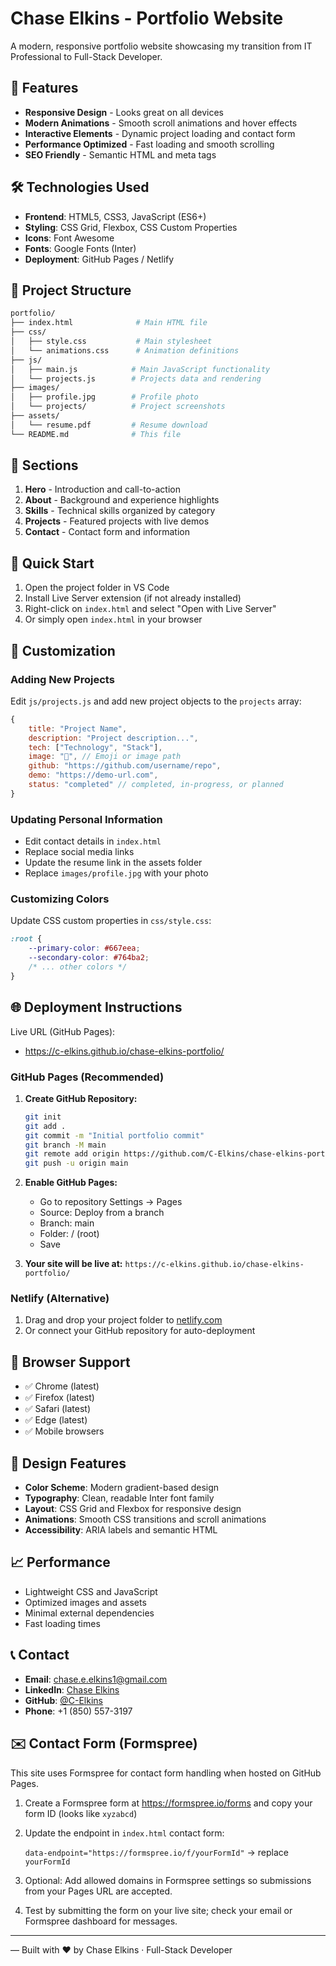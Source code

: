 # Chase Elkins - Portfolio Website

A modern, responsive portfolio website showcasing my transition from IT Professional to Full-Stack Developer.

## 🚀 Features

- **Responsive Design** - Looks great on all devices
- **Modern Animations** - Smooth scroll animations and hover effects
- **Interactive Elements** - Dynamic project loading and contact form
- **Performance Optimized** - Fast loading and smooth scrolling
- **SEO Friendly** - Semantic HTML and meta tags

## 🛠️ Technologies Used

- **Frontend**: HTML5, CSS3, JavaScript (ES6+)
- **Styling**: CSS Grid, Flexbox, CSS Custom Properties
- **Icons**: Font Awesome
- **Fonts**: Google Fonts (Inter)
- **Deployment**: GitHub Pages / Netlify

## 📁 Project Structure

```bash
portfolio/
├── index.html              # Main HTML file
├── css/
│   ├── style.css           # Main stylesheet
│   └── animations.css      # Animation definitions
├── js/
│   ├── main.js            # Main JavaScript functionality
│   └── projects.js        # Projects data and rendering
├── images/
│   ├── profile.jpg        # Profile photo
│   └── projects/          # Project screenshots
├── assets/
│   └── resume.pdf         # Resume download
└── README.md              # This file
```

## 🎯 Sections

1. **Hero** - Introduction and call-to-action
2. **About** - Background and experience highlights
3. **Skills** - Technical skills organized by category
4. **Projects** - Featured projects with live demos
5. **Contact** - Contact form and information

## 🚀 Quick Start

1. Open the project folder in VS Code
2. Install Live Server extension (if not already installed)
3. Right-click on `index.html` and select "Open with Live Server"
4. Or simply open `index.html` in your browser

## 📝 Customization

### Adding New Projects

Edit `js/projects.js` and add new project objects to the `projects` array:

```javascript
{
    title: "Project Name",
    description: "Project description...",
    tech: ["Technology", "Stack"],
    image: "🚀", // Emoji or image path
    github: "https://github.com/username/repo",
    demo: "https://demo-url.com",
    status: "completed" // completed, in-progress, or planned
}
```

### Updating Personal Information

- Edit contact details in `index.html`
- Replace social media links
- Update the resume link in the assets folder
- Replace `images/profile.jpg` with your photo

### Customizing Colors

Update CSS custom properties in `css/style.css`:

```css
:root {
    --primary-color: #667eea;
    --secondary-color: #764ba2;
    /* ... other colors */
}
```

## 🌐 Deployment Instructions

Live URL (GitHub Pages):

- <https://c-elkins.github.io/chase-elkins-portfolio/>

### GitHub Pages (Recommended)

1. **Create GitHub Repository:**

    ```bash
   git init
   git add .
   git commit -m "Initial portfolio commit"
   git branch -M main
   git remote add origin https://github.com/C-Elkins/chase-elkins-portfolio.git
   git push -u origin main
   ```

2. **Enable GitHub Pages:**
   - Go to repository Settings → Pages
   - Source: Deploy from a branch
   - Branch: main
   - Folder: / (root)
   - Save

3. **Your site will be live at:** `https://c-elkins.github.io/chase-elkins-portfolio/`

### Netlify (Alternative)

1. Drag and drop your project folder to [netlify.com](https://netlify.com)
2. Or connect your GitHub repository for auto-deployment

## 📱 Browser Support

- ✅ Chrome (latest)
- ✅ Firefox (latest)
- ✅ Safari (latest)
- ✅ Edge (latest)
- ✅ Mobile browsers

## 🎨 Design Features

- **Color Scheme**: Modern gradient-based design
- **Typography**: Clean, readable Inter font family
- **Layout**: CSS Grid and Flexbox for responsive design
- **Animations**: Smooth CSS transitions and scroll animations
- **Accessibility**: ARIA labels and semantic HTML

## 📈 Performance

- Lightweight CSS and JavaScript
- Optimized images and assets
- Minimal external dependencies
- Fast loading times

## 📞 Contact

- **Email**: <chase.e.elkins1@gmail.com>
- **LinkedIn**: [Chase Elkins](https://linkedin.com/in/chase-elkins-793bb8169)
- **GitHub**: [@C-Elkins](https://github.com/C-Elkins)
- **Phone**: +1 (850) 557-3197

## ✉️ Contact Form (Formspree)

This site uses Formspree for contact form handling when hosted on GitHub Pages.

1. Create a Formspree form at <https://formspree.io/forms> and copy your form ID (looks like `xyzabcd`)
2. Update the endpoint in `index.html` contact form:

    `data-endpoint="https://formspree.io/f/yourFormId"` → replace `yourFormId`

3. Optional: Add allowed domains in Formspree settings so submissions from your Pages URL are accepted.
4. Test by submitting the form on your live site; check your email or Formspree dashboard for messages.

---

— Built with ❤️ by Chase Elkins · Full-Stack Developer

